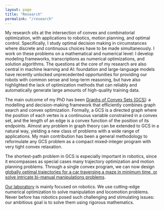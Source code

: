 ```yaml
---
layout: page
title: "Research"
permalink: "/research"
---
```


My research sits at the intersection of convex and combinatorial optimization, with applications to robotics, motion planning, and optimal control.
Specifically, I study optimal decision making in circumstances where discrete and continuous choices have to be made simultaneously.
I work on these problems on a mathematical and numerical level: I develop modeling frameworks, transcriptions as numerical optimizations, and solution algorithms.
The questions at the core of my research are also central in machine learning and AI: foundation and large-language models have recently unlocked unprecedented opportunities for providing our robots with common sense and long-term reasoning, but have also highlighted the lack of optimization methods that can reliably and automatically generate large amounts of high-quality training data.

The main outcome of my PhD has been [Graphs of Convex Sets (GCS)](https://arxiv.org/pdf/2101.11565): a modelling and decision-making framework that efficiently combines graph search and convex optimization.
Formally, a GCS is a directed graph where the position of each vertex is a continuous variable constrained in a convex set, and the length of an edge is a convex function of the position of its endpoints.
Almost any problem in graph theory can be extended to GCS in a natural way, yielding a new class of problems with a wide range of applications.
My main contribution has been a general methodology to reformulate any GCS problem as a compact mixed-integer program with very tight convex relaxation.

The shortest-path problem in GCS is especially important in robotics, since it encompasses as special cases many trajectory optimization and motion planning problems.
Through a single convex program, we can now design [globally optimal trajectories for a car traversing a maze in minimum time, or solve intricate bi-manual manipulations problems](https://www.science.org/doi/10.1126/scirobotics.adf7843).

[Our laboratory](http://groups.csail.mit.edu/locomotion/) is mainly focused on robotics.
We use cutting-edge numerical optimization to solve manipulation and locomotion problems.
Never before has robotics posed such challenging and stimulating issues: our ambitious goal is to solve them using rigorous mathematics.
